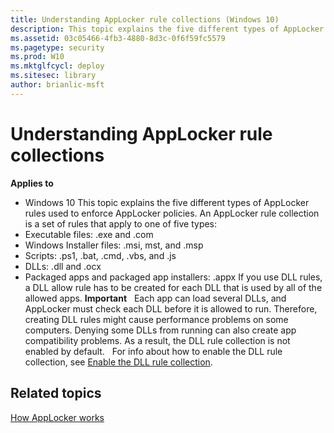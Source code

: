 ```yaml
---
title: Understanding AppLocker rule collections (Windows 10)
description: This topic explains the five different types of AppLocker rules used to enforce AppLocker policies.
ms.assetid: 03c05466-4fb3-4880-8d3c-0f6f59fc5579
ms.pagetype: security
ms.prod: W10
ms.mktglfcycl: deploy
ms.sitesec: library
author: brianlic-msft
---
```

# Understanding AppLocker rule collections
**Applies to**
-   Windows 10
This topic explains the five different types of AppLocker rules used to enforce AppLocker policies.
An AppLocker rule collection is a set of rules that apply to one of five types:
-   Executable files: .exe and .com
-   Windows Installer files: .msi, mst, and .msp
-   Scripts: .ps1, .bat, .cmd, .vbs, and .js
-   DLLs: .dll and .ocx
-   Packaged apps and packaged app installers: .appx
If you use DLL rules, a DLL allow rule has to be created for each DLL that is used by all of the allowed apps.
**Important**  
Each app can load several DLLs, and AppLocker must check each DLL before it is allowed to run. Therefore, creating DLL rules might cause performance problems on some computers. Denying some DLLs from running can also create app compatibility problems. As a result, the DLL rule collection is not enabled by default.
 
For info about how to enable the DLL rule collection, see [Enable the DLL rule collection](enable-the-dll-rule-collection.md).
## Related topics
[How AppLocker works](how-applocker-works-techref.md)
 
 
